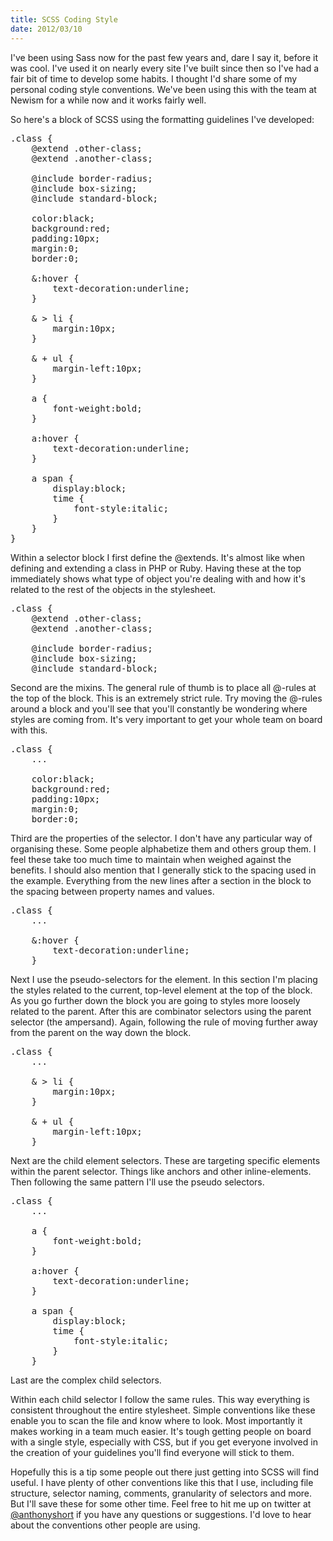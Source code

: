 ```yaml
--- 
title: SCSS Coding Style
date: 2012/03/10
---
```


I've been using Sass now for the past few years and, dare I say it, before it was cool. I've used it on nearly every site I've built since then so I've had a fair bit of time to develop some habits. I thought I'd share some of my personal coding style conventions. We've been using this with the team at Newism for a while now and it works fairly well.

So here's a block of SCSS using the formatting guidelines I've developed:

<pre class="prettyprint linenums">
.class {
	@extend .other-class;
	@extend .another-class;

	@include border-radius;
	@include box-sizing;
	@include standard-block;

	color:black;
	background:red;
	padding:10px;
	margin:0;
	border:0;

	&:hover {
		text-decoration:underline;
	}

	& > li {
		margin:10px;
	}

	& + ul {
		margin-left:10px;
	}

	a {
		font-weight:bold;
	}

	a:hover {
		text-decoration:underline;
	}

	a span {
		display:block;
		time {
			font-style:italic;
		}
	}
}
</pre>

Within a selector block I first define the @extends. It's almost like when defining and extending a class in PHP or Ruby. Having these at the top immediately shows what type of object you're dealing with and how it's related to the rest of the objects in the stylesheet.

<pre class="prettyprint linenums">
.class {
	@extend .other-class;
	@extend .another-class;

	@include border-radius;
	@include box-sizing;
	@include standard-block;
</pre>

Second are the mixins. The general rule of thumb is to place all @-rules at the top of the block. This is an extremely strict rule. Try moving the @-rules around a block and you'll see that you'll constantly be wondering where styles are coming from. It's very important to get your whole team on board with this.

<pre class="prettyprint linenums">
.class {
	...

	color:black;
	background:red;
	padding:10px;
	margin:0;
	border:0;
</pre>

Third are the properties of the selector. I don't have any particular way of organising these. Some people alphabetize them and others group them. I feel these take too much time to maintain when weighed against the benefits. I should also mention that I generally stick to the spacing used in the example. Everything from the new lines after a section in the block to the spacing between property names and values.

<pre class="prettyprint linenums">
.class {
	...

	&:hover {
		text-decoration:underline;
	}
</pre>

Next I use the pseudo-selectors for the element. In this section I'm placing the styles related to the current, top-level element at the top of the block. As you go further down the block you are going to styles more loosely related to the parent. After this are combinator selectors using the parent selector (the ampersand). Again, following the rule of moving further away from the parent on the way down the block.

<pre class="prettyprint linenums">
.class {
	...

	& > li {
		margin:10px;
	}

	& + ul {
		margin-left:10px;
	}
</pre>

Next are the child element selectors. These are targeting specific elements within the parent selector. Things like anchors and other inline-elements. Then following the same pattern I'll use the pseudo selectors.

<pre class="prettyprint linenums">
.class {
	...

	a {
		font-weight:bold;
	}

	a:hover {
		text-decoration:underline;
	}

	a span {
		display:block;
		time {
			font-style:italic;
		}
	}
</pre>

Last are the complex child selectors.

Within each child selector I follow the same rules. This way everything is consistent throughout the entire stylesheet. Simple conventions like these enable you to scan the file and know where to look. Most importantly it makes working in a team much easier. It's tough getting people on board with a single style, especially with CSS, but if you get everyone involved in the creation of your guidelines you'll find everyone will stick to them.

Hopefully this is a tip some people out there just getting into SCSS will find useful. I have plenty of other conventions like this that I use, including file structure, selector naming, comments, granularity of selectors and more. But I'll save these for some other time. Feel free to hit me up on twitter at [@anthonyshort](http://twitter.com/anthonyshort) if you have any questions or suggestions. I'd love to hear about the conventions other people are using.